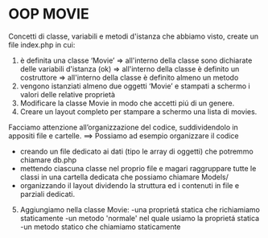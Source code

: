 # OOP MOVIE

Concetti di classe, variabili e metodi d'istanza che abbiamo visto, create un file index.php in cui:
1) è definita una classe ‘Movie’
  => all'interno della classe sono dichiarate delle variabili d'istanza (ok)
  => all'interno della classe è definito un costruttore
  => all'interno della classe è definito almeno un metodo
2) vengono istanziati almeno due oggetti ‘Movie’ e stampati a schermo i valori delle relative proprietà
3) Modificare la classe Movie in modo che accetti piú di un genere.
4) Creare un layout completo per stampare a schermo una lista di movies.

Facciamo attenzione all’organizzazione del codice, suddividendolo in appositi file e cartelle.
==> Possiamo ad esempio organizzare il codice
- creando un file dedicato ai dati (tipo le array di oggetti) che potremmo chiamare db.php
- mettendo ciascuna classe nel proprio file e magari raggruppare tutte le classi in una cartella dedicata che possiamo chiamare Models/
- organizzando il layout dividendo la struttura ed i contenuti in file e parziali dedicati.

5) Aggiungiamo nella classe Movie:
-una proprietá statica che richiamiamo staticamente
-un metodo 'normale' nel quale usiamo la proprietá statica
-un metodo statico che chiamiamo staticamente